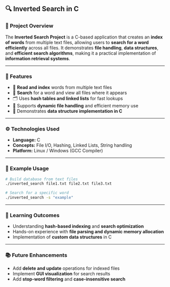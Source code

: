 ## 🔍 Inverted Search in C

### 🧩 Project Overview

The **Inverted Search Project** is a C-based application that creates an **index of words** from multiple text files, allowing users to **search for a word efficiently** across all files. It demonstrates **file handling**, **data structures**, and **efficient search algorithms**, making it a practical implementation of **information retrieval systems**.

---

### 🚀 Features

* 📂 **Read and index** words from multiple text files
* 🔎 **Search** for a word and view all files where it appears
* 🗂️ Uses **hash tables and linked lists** for fast lookups
* 💾 Supports **dynamic file handling** and efficient memory use
* 🧠 Demonstrates **data structure implementation in C**

---

### ⚙️ Technologies Used

* **Language:** C
* **Concepts:** File I/O, Hashing, Linked Lists, String handling
* **Platform:** Linux / Windows (GCC Compiler)

---

### 🧪 Example Usage

```bash
# Build database from text files
./inverted_search file1.txt file2.txt file3.txt

# Search for a specific word
./inverted_search -s "example"
```

---

### 📄 Learning Outcomes

* Understanding **hash-based indexing** and **search optimization**
* Hands-on experience with **file parsing and dynamic memory allocation**
* Implementation of **custom data structures** in C

---

### 📚 Future Enhancements

* Add **delete and update** operations for indexed files
* Implement **GUI visualization** for search results
* Add **stop-word filtering** and **case-insensitive search**
